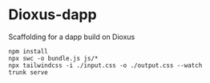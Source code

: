 # Dioxus-dapp

Scaffolding for a dapp build on Dioxus

```
npm install
npx swc -o bundle.js js/*
npx tailwindcss -i ./input.css -o ./output.css --watch
trunk serve
```